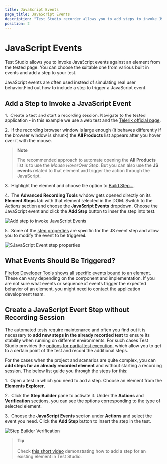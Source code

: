 ```yaml
---
title: JavaScript Events
page_title: JavaScript Events
description: "Test Studio recorder allows you to add steps to invoke JS events. Insert a test step to invoke JavaScript events on specific element. Invoke Onclick event during Test Studio test runtime. Invoke OnChange event, OnSubmit event and other JavaScript events during automated test execution."
position: 2
---
```

# JavaScript Events

Test Studio allows you to invoke JavaScript events against an element from the tested page. You can choose the suitable one from various built in events and add a step to your test.

JavaScript events are often used instead of simulating real user behavior.Find out how to include a step to trigger a JavaScript event. 

## Add a Step to Invoke a JavaScript Event

1.&nbsp; Create a test and start a recording session. Navigate to the tested application - in this example we use a web test and the <a href="https://www.telerik.com/" target="_blank">Telerik official page</a>.

2.&nbsp; If the recording browser window is large enough (it behaves differently if the browser window is shrunk) the __All Products__ list appears after you hover over it with the mouse. 

> __Note__
> 
> The recommended approach to automate opening the __All Products__ list is to use the _Mouse HoverOver Step_. But you can also use the __JS events__ related to that element and trigger the action through the JavaScript. 

3.&nbsp; Highlight the element and choose the option to <a href="/features/recorder/highlighting-menu/element-options#build-step" target="_blank">Build Step...</a>.

4.&nbsp; The __Advanced Recording Tools__ window gets opened directly on its __Element Steps__ tab with that element selected in the DOM. Switch to the _Actions_ section and choose the __JavaScript Events__ dropdown. Choose the JavaScript event and click the **Add Step** button to inser the step into test. 

![Add step to invoke JavaScript Events][1]

5.&nbsp; Some of the <a href="/features/test-maintenance/test-step-properties" target="_blank">step properties</a> are specific for the JS event step and allow you to modify the event to be triggered.

![SJavaScript Event step properties][2]

## What Events Should Be Triggered? 

<a href="https://firefox-source-docs.mozilla.org/devtools-user/page_inspector/how_to/examine_event_listeners/index.html" target="_blank">Firefox Developer Tools shows all specific events bound to an element</a>. These can vary depending on the component and implementation. If you are not sure what events or sequence of events trigger the expected behavior of an element, you might need to contact the application development team.

## Create a JavaScript Event Step without Recording Session

The automated tests require maintenance and often you find out it is necessary to __add new steps in the already recorded test__ to ensure its stability when running on different environments. For such cases Test Studio provides the <a href="/automated-tests/test-execution/partial-test-execution" target="_blank">options for partial test execution</a>, which allow you to get to a certain point of the test and record the additional steps.

For the cases when the project and scenarios are quite complex, you can __add steps for an already recorded element__ and without starting a recording session. The below list guide you through the steps for this:

1.&nbsp; Open a test in which you need to add a step. Choose an element from the __Elements Explorer__.
<br>

2.&nbsp; Click the **Step Builder** pane to activate it. Under the __Actions__ and __Verification__ sections, you can see the options corresponding to the type of selected element.

3.&nbsp; Choose the __JavaScript Events__ section under __Actions__ and select the event you need. Click the **Add Step** button to insert the step in the test.

![Step Builder Verification][2]

> __Tip__
><br>
><br>
> Check <a href="https://www.telerik.com/videos/teststudio/how-to-add-test-steps-from-the-test-builder" target="_blank">this short video</a> demonstrating how to add a step for an existing element in Test Studio.

[1]: /img/features/recorder/advanced-recording-tools/element-steps/actions/javascript-events/fig1.png
[2]: /img/features/recorder/advanced-recording-tools/element-steps/actions/javascript-events/fig2.png
